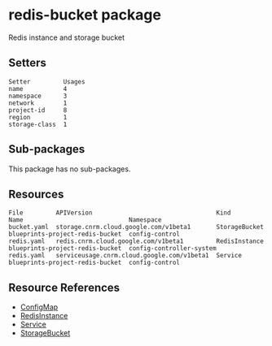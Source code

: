 # redis-bucket package

Redis instance and storage bucket

## Setters

```
Setter         Usages
name           4
namespace      3
network        1
project-id     8
region         1
storage-class  1
```

## Sub-packages

This package has no sub-packages.

## Resources

```
File         APIVersion                                  Kind           Name                             Namespace
bucket.yaml  storage.cnrm.cloud.google.com/v1beta1       StorageBucket  blueprints-project-redis-bucket  config-control
redis.yaml   redis.cnrm.cloud.google.com/v1beta1         RedisInstance  blueprints-project-redis-bucket  config-controller-system
redis.yaml   serviceusage.cnrm.cloud.google.com/v1beta1  Service        blueprints-project-redis-bucket  config-control
```

## Resource References

- [ConfigMap](https://kubernetes.io/docs/reference/generated/kubernetes-api/v1.21/#configmap-v1-core)
- [RedisInstance](https://cloud.google.com/config-connector/docs/reference/resource-docs/redis/redisinstance)
- [Service](https://cloud.google.com/config-connector/docs/reference/resource-docs/serviceusage/service)
- [StorageBucket](https://cloud.google.com/config-connector/docs/reference/resource-docs/storage/storagebucket)

